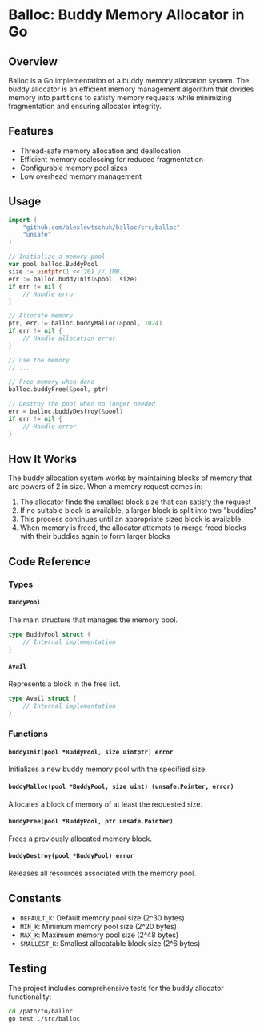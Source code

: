 # Balloc: Buddy Memory Allocator in Go

## Overview

Balloc is a Go implementation of a buddy memory allocation system. The buddy allocator is an efficient memory management algorithm that divides memory into partitions to satisfy memory requests while minimizing fragmentation and ensuring allocator integrity.

## Features

- Thread-safe memory allocation and deallocation
- Efficient memory coalescing for reduced fragmentation
- Configurable memory pool sizes
- Low overhead memory management


## Usage

```go
import (
    "github.com/alexlewtschuk/balloc/src/balloc"
    "unsafe"
)

// Initialize a memory pool
var pool balloc.BuddyPool
size := uintptr(1 << 20) // 1MB
err := balloc.buddyInit(&pool, size)
if err != nil {
    // Handle error
}

// Allocate memory
ptr, err := balloc.buddyMalloc(&pool, 1024)
if err != nil {
    // Handle allocation error
}

// Use the memory
// ...

// Free memory when done
balloc.buddyFree(&pool, ptr)

// Destroy the pool when no longer needed
err = balloc.buddyDestroy(&pool)
if err != nil {
    // Handle error
}
```

## How It Works

The buddy allocation system works by maintaining blocks of memory that are powers of 2 in size. When a memory request comes in:

1. The allocator finds the smallest block size that can satisfy the request
2. If no suitable block is available, a larger block is split into two "buddies"
3. This process continues until an appropriate sized block is available
4. When memory is freed, the allocator attempts to merge freed blocks with their buddies again to form larger blocks

## Code Reference

### Types

#### `BuddyPool`

The main structure that manages the memory pool.

```go
type BuddyPool struct {
    // Internal implementation
}
```

#### `Avail`

Represents a block in the free list.

```go
type Avail struct {
    // Internal implementation
}
```

### Functions

#### `buddyInit(pool *BuddyPool, size uintptr) error`

Initializes a new buddy memory pool with the specified size.

#### `buddyMalloc(pool *BuddyPool, size uint) (unsafe.Pointer, error)`

Allocates a block of memory of at least the requested size.

#### `buddyFree(pool *BuddyPool, ptr unsafe.Pointer)`

Frees a previously allocated memory block.

#### `buddyDestroy(pool *BuddyPool) error`

Releases all resources associated with the memory pool.

## Constants

- `DEFAULT_K`: Default memory pool size (2^30 bytes)
- `MIN_K`: Minimum memory pool size (2^20 bytes)
- `MAX_K`: Maximum memory pool size (2^48 bytes)
- `SMALLEST_K`: Smallest allocatable block size (2^6 bytes)

## Testing

The project includes comprehensive tests for the buddy allocator functionality:

```bash
cd /path/to/balloc
go test ./src/balloc
```
